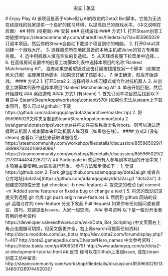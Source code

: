 <p align="center"><a href="./README_CN.md">中文</a> | <a href="./README.md">英文</a></p>
# Enjoy Play AI
该项目是基于Valve默认AI的改进的Dota2 Bot脚本。它能为无法在线游戏的玩家提供一个良好的练习环境，以提高自己的游戏水平。（中文说明在后面）
## 特性
(待更新)
## 安装
### 在线游戏
#### 方式1
1. 打开Steam创意工坊链接https://steamcommunity.com/sharedfiles/filedetails/?id=855965029 订阅本项目。然后你的Steam会自动下载这个项目到你的电脑。
2. 打开Dota2并创建一个游戏大厅。
3. 选择离您所在地区最近的本地主机或Valve的官方专用服务器。
4. 选中用机器人填充空位的复选框。
5. 从天辉或夜魇下拉菜单中选择....
6. 在高级房间设置中的创意工坊脚本列表中选择本项目的名称“Ranked Matchmaking AI”。 或者如果您希望通过点击订阅按钮播放另一个脚本（如果您尚未订阅）或使用其他脚本（如果您订阅了该脚本）。
7. 单击确定，然后开始游戏。
#### 方式2
1. 打开Dota2
2. 选择机器人练习模式或合作对抗机器人
3. 从创意工坊脚本列表中选择本项目“Ranked Matchmaking AI”
4. 单击开始匹配，然后开始游戏
### 离线游戏
#### 方式1 (有steam)
1. 首先订阅本项目然后找到以下目录中 Steam\SteamApps\workshop\content\570\
(如果你无法从steam上下载本项目，那么可以从github上下载 https://github.com/adamqqqplay/dota2ai/archive/master.zip)
2. 将855965029文件夹复制到Steam\SteamApps\common\dota 2 beta\game\dota\scripts\vscripts\并将文件夹名称重命名为bots。则可以通过选择默认机器人或本脚本来启动机器人练习赛（如果您在线）。
#### 方式2 (没有steam)
查看以下链接来获取详细信息: 
https://steamcommunity.com/workshop/filedetails/discussion/855965029/1489987634016938096/
https://steamcommunity.com/workshop/filedetails/discussion/855965029/2217311444342267217/
## Participate in
欢迎所有人参与到本项目的开发中来！本项目主要使用Lua语言进行开发。
参与方法和步骤如下：
1. 登录 https://github.com
2. Fork git@github.com:adamqqqplay/dota2ai.git 或者点仓库地址[dota2ai](https://github.com/adamqqqplay/dota2ai.git "dota2ai")
3. 创建您的特性分支 (git checkout -b new-feature)
4. 提交您的改动 (git commit -m 'Added some features or fixed a bug or change a text')
5. 将您的改动记录提交到远程 git 仓库 (git push origin new-feature)
6. 然后到 github 网站的该 git 远程仓库的 new-feature 分支下发起 Pull Request
如果你有任何疑问或者建议、技巧，欢迎提出Issues，大家一起交流。
### 参考资料
以下是一些对开发者有用的参考资料  
https://developer.valvesoftware.com/wiki/Dota_Bot_Scripting  (中文页面右上角点击国旗可切换，但英文版更齐全，右上角search可搜索任何资料)  
http://docs.moddota.com/lua_bots/  
http://dev.dota2.com/forumdisplay.php?f=497  
http://dota2.gamepedia.com/Cheats#Hero_names  
中文参考资料：  
https://tieba.baidu.com/p/4909536751  
http://www.adamqqq.com/ai/dota2-ai-devlopment-tutorial.html  
## 反馈
你可以在Github上发起issue, 或在steam创意工坊中留言:
http://steamcommunity.com/workshop/filedetails/discussion/855965029/1334600128974492030/
